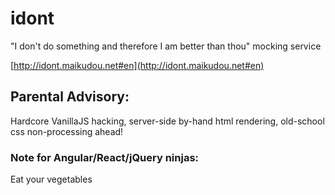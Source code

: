 # idont
"I don't do something and therefore I am better than thou" mocking service

[http://idont.maikudou.net#en](http://idont.maikudou.net#en)

## Parental Advisory:
Hardcore VanillaJS hacking, server-side by-hand html rendering, old-school css non-processing ahead!

### Note for Angular/React/jQuery ninjas:
Eat your vegetables
